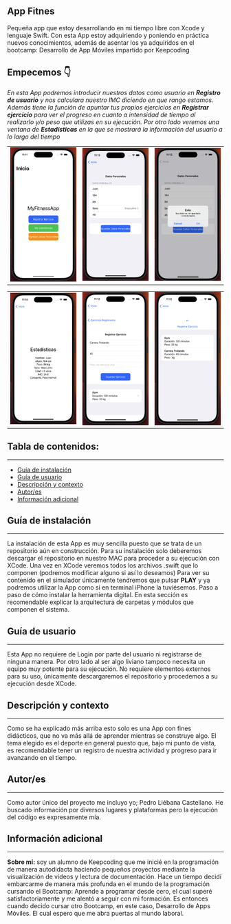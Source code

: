 
## App Fitnes
Pequeña app que estoy desarrollando en mi tiempo libre con Xcode y lenguaje Swift.
Con esta App estoy adquiriendo y poniendo en práctica nuevos conocimientos, además de asentar los ya adquiridos en el bootcamp: Desarrollo de App Móviles impartido por Keepcoding

## Empecemos 👇

*En esta App podremos introducir nuestros datos como usuario en **Registro de usuario** y nos calculara nuestro IMC diciendo en que rango estamos. Además tiene la función de apuntar tus propios ejercicios en **Registrar ejercicio** para ver el progreso en cuanto a intensidad de tiempo al realizarlo y/o peso que utilizas en su ejecución.  Por otro lado veremos una ventana de **Estadísticas**  en la que se mostrará la información del usuario a lo largo del tiempo*

<table>
  <tr>
    <td><img src="https://github.com/Castellano46/AppFitness/blob/main/Imagenes%20V1.0/1.png" width="300" /></td>
    <td><img src="https://github.com/Castellano46/AppFitness/blob/main/Imagenes%20V1.0/2.png" width="300" /></td>
    <td><img src="https://github.com/Castellano46/AppFitness/blob/main/Imagenes%20V1.0/3.png" width="300" /></td>
  </tr>
</table>
<table>
  <tr>
    <td><img src="https://github.com/Castellano46/AppFitness/blob/main/Imagenes%20V1.0/4.png" width="300" /></td>
    <td><img src="https://github.com/Castellano46/AppFitness/blob/main/Imagenes%20V1.0/5.png" width="300" /></td>
    <td><img src="https://github.com/Castellano46/AppFitness/blob/main/Imagenes%20V1.0/6.png" width="300" /></td>
  </tr>
</table>

## Tabla de contenidos:
---

- [Guía de instalación](#guía-de-instalación)
- [Guía de usuario](#guía-de-usuario)
- [Descripción y contexto](#descripción-y-contexto)
- [Autor/es](#autores)
- [Información adicional](#información-adicional)

## Guía de instalación
---

La instalación de esta App es muy sencilla puesto que se trata de un repositorio aún en construcción. 
Para su instalación solo deberemos descargar el repositorio en nuestro MAC para proceder a su ejecución con XCode.
Una vez en XCode veremos todos los archivos .swift que lo componen (podremos modificar alguno si así lo deseamos)
Para ver su contenido en el simulador únicamente tendremos que pulsar **PLAY** y ya podremos utilizar la App como si en terminal iPhone la tuviésemos. 
Paso a paso de cómo instalar la herramienta digital. En esta sección es recomendable explicar la arquitectura de carpetas y módulos que componen el sistema.

## Guía de usuario
---
Esta App no requiere de Login por parte del usuario ni registrarse de ninguna manera.
Por otro lado al ser algo liviano tampoco necesita un equipo muy potente para su ejecución.
No requiere elementos externos para su uso, únicamente descargaremos el repositorio y procedemos a su ejecución desde XCode.

## Descripción y contexto
---
Como se ha explicado más arriba esto solo es una App con fines didácticos, que no va más allá  de aprender mientras se construye algo. 
El tema elegido es el deporte en general puesto que, bajo mi punto de vista, es recomendable tener un registro de nuestra actividad y progreso para ir avanzando en el tiempo.

## Autor/es
---
Como autor único del proyecto me incluyo yo; Pedro Liébana Castellano. He buscado información por diversos lugares y plataformas pero la ejecución del código es expresamente mía.

## Información adicional
---
**Sobre mí:**  soy un alumno de Keepcoding que me inicié en la programación de manera autodidacta haciendo pequeños proyectos mediante la visualización de videos y lectura de documentación.
Hace un tiempo decidí embarcarme de manera más profunda en el mundo de la programación cursando el Bootcamp: Aprende a programar desde cero, el cual superé satisfactoriamente y me alentó a seguir con mi formación. Es entonces cuando decido cursar otro Bootcamp, en este caso, Desarrollo de Apps Móviles. El cual espero que me abra puertas al mundo laboral. 

